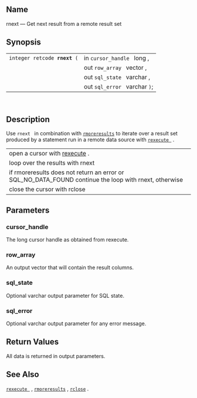 <div>

<div>

</div>

<div>

## Name

rnext — Get next result from a remote result set

</div>

<div>

## Synopsis

<div>

|                                   |                               |
|-----------------------------------|-------------------------------|
| `integer retcode `**`rnext`**` (` | in `cursor_handle ` long ,    |
|                                   | out `row_array ` vector ,     |
|                                   | out `sql_state ` varchar ,    |
|                                   | out `sql_error ` varchar `)`; |

<div>

 

</div>

</div>

</div>

<div>

## Description

Use `rnext ` in combination with
<a href="fn_rmoreresults.html" class="link" title="rmoreresults"><code
class="function">rmoreresults</code></a> to iterate over a result set
produced by a statement run in a remote data source with
<a href="fn_rexecute.html" class="link" title="rexecute"><code
class="function">rexecute </code></a> .

|                                                                                                       |
|-------------------------------------------------------------------------------------------------------|
| open a cursor with <a href="fn_rexecute.html" class="link" title="rexecute">rexecute</a> .            |
| loop over the results with rnext                                                                      |
| if rmoreresults does not return an error or SQL_NO_DATA_FOUND continue the loop with rnext, otherwise |
| close the cursor with rclose                                                                          |

</div>

<div>

## Parameters

<div>

### cursor_handle

The <span class="type">long </span> cursor handle as obtained from
rexecute.

</div>

<div>

### row_array

An output <span class="type">vector </span> that will contain the result
columns.

</div>

<div>

### sql_state

Optional <span class="type">varchar </span> output parameter for SQL
state.

</div>

<div>

### sql_error

Optional <span class="type">varchar </span> output parameter for any
error message.

</div>

</div>

<div>

## Return Values

All data is returned in output parameters.

</div>

<div>

## See Also

<a href="fn_rexecute.html" class="link" title="rexecute"><code
class="function">rexecute </code></a> ,
<a href="fn_rmoreresults.html" class="link" title="rmoreresults"><code
class="function">rmoreresults</code></a> ,
<a href="fn_rclose.html" class="link" title="rclose"><code
class="function">rclose</code></a> .

</div>

</div>
